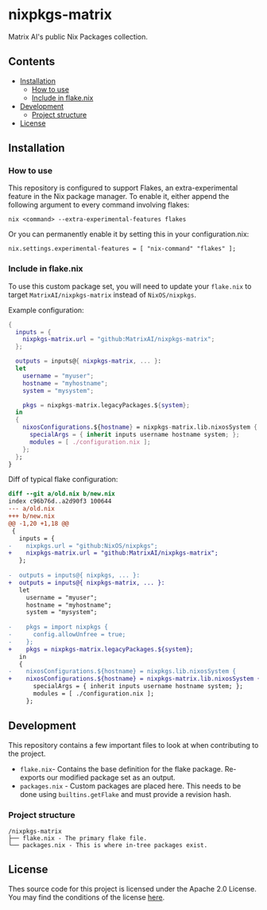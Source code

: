 # nixpkgs-matrix

Matrix AI's public Nix Packages collection.

## Contents

- [Installation](#installation)
  - [How to use](#how-to-use)
  - [Include in flake.nix](#include-in-flakenix)
- [Development](#development)
  - [Project structure](#project-structure)
- [License](#license)

## Installation

### How to use

This repository is configured to support Flakes, an extra-experimental feature in the Nix package manager. To enable it, either append the following argument to every command involving flakes:

```
nix <command> --extra-experimental-features flakes
```

Or you can permanently enable it by setting this in your configuration.nix:

```
nix.settings.experimental-features = [ "nix-command" "flakes" ];
```

### Include in flake.nix

To use this custom package set, you will need to update your `flake.nix` to target `MatrixAI/nixpkgs-matrix` instead of `NixOS/nixpkgs`.

Example configuration:

```nix
{
  inputs = {
    nixpkgs-matrix.url = "github:MatrixAI/nixpkgs-matrix";
  };

  outputs = inputs@{ nixpkgs-matrix, ... }:
  let
    username = "myuser";
    hostname = "myhostname";
    system = "mysystem";

    pkgs = nixpkgs-matrix.legacyPackages.${system};
  in
  {
    nixosConfigurations.${hostname} = nixpkgs-matrix.lib.nixosSystem {
      specialArgs = { inherit inputs username hostname system; };
      modules = [ ./configuration.nix ];
    };
  };
}
```

Diff of typical flake configuration:

```diff
diff --git a/old.nix b/new.nix
index c96b76d..a2d90f3 100644
--- a/old.nix
+++ b/new.nix
@@ -1,20 +1,18 @@
 {
   inputs = {
-    nixpkgs.url = "github:NixOS/nixpkgs";
+    nixpkgs-matrix.url = "github:MatrixAI/nixpkgs-matrix";
   };
 
-  outputs = inputs@{ nixpkgs, ... }:
+  outputs = inputs@{ nixpkgs-matrix, ... }:
   let
     username = "myuser";
     hostname = "myhostname";
     system = "mysystem";
 
-    pkgs = import nixpkgs {
-      config.allowUnfree = true;
-    };
+    pkgs = nixpkgs-matrix.legacyPackages.${system};
   in
   {
-    nixosConfigurations.${hostname} = nixpkgs.lib.nixosSystem {
+    nixosConfigurations.${hostname} = nixpkgs-matrix.lib.nixosSystem {
       specialArgs = { inherit inputs username hostname system; };
       modules = [ ./configuration.nix ];
     };
```

## Development

This repository contains a few important files to look at when contributing to the project.

- `flake.nix`- Contains the base definition for the flake package. Re-exports our modified package set as an output.
- `packages.nix` - Custom packages are placed here. This needs to be done using `builtins.getFlake` and must provide a revision hash.

### Project structure

```
/nixpkgs-matrix
├── flake.nix - The primary flake file.
└── packages.nix - This is where in-tree packages exist.
```

## License

Thes source code for this project is licensed under the Apache 2.0 License. You may find the conditions of the license [here](LICENSE).
